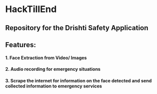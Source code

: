 # HackTillEnd

## Repository for the Drishti Safety Application

## Features:
#### 1. Face Extraction from Video/ Images
#### 2. Audio recording for emergency situations
#### 3. Scrape the internet for information on the face detected and send collected information to emergency services
